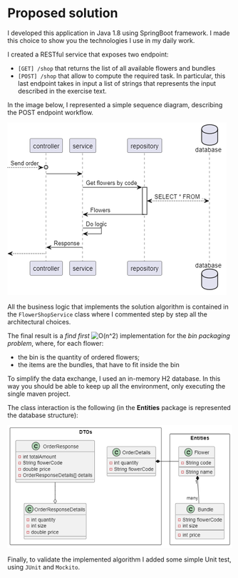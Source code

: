 # Proposed solution

I developed this application in Java 1.8 using SpringBoot framework.
I made this choice to show you the technologies I use in my daily work.

I created a RESTful service that exposes two endpoint:
* `[GET] /shop` that returns the list of all available flowers and bundles
* `[POST] /shop` that allow to compute the required task. In particular, this last endpoint takes in input a list of
  strings that represents the input described in the exercise text.

In the image below, I represented a simple sequence diagram, describing the POST endpoint workflow.

![sequence diagram](./diagrams/sequence.png)

All the business logic that implements the solution algorithm is contained in the `FlowerShopService` class where I
commented step by step all the architectural choices.

The final result is a *find first*  ![O(n^2)](https://latex.codecogs.com/svg.latex?O(n^2))  implementation for the
*bin packaging problem*, where, for each flower:
* the bin is the quantity of ordered flowers;
* the items are the bundles, that have to fit inside the bin

To simplify the data exchange, I used an in-memory H2 database. In this way you should be able to keep up all the
environment, only executing the single maven project.

The class interaction is the following (in the **Entities** package is represented the database structure):

![sequence diagram](./diagrams/class.png)

Finally, to validate the implemented algorithm I added some simple Unit test, using `JUnit` and `Mockito`.
